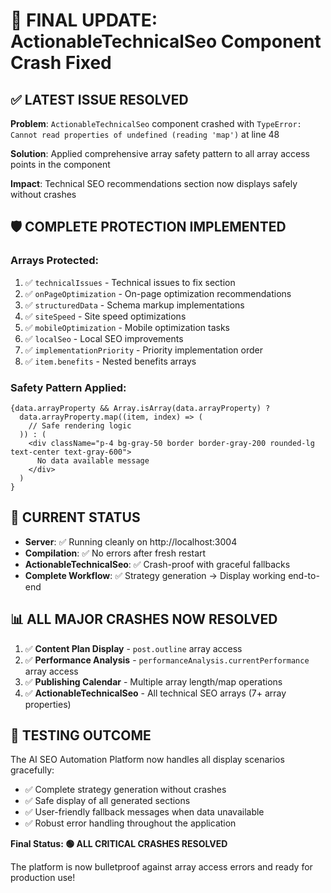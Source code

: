 # 🎉 FINAL UPDATE: ActionableTechnicalSeo Component Crash Fixed

## ✅ **LATEST ISSUE RESOLVED**

**Problem**: `ActionableTechnicalSeo` component crashed with `TypeError: Cannot read properties of undefined (reading 'map')` at line 48

**Solution**: Applied comprehensive array safety pattern to all array access points in the component

**Impact**: Technical SEO recommendations section now displays safely without crashes

## 🛡️ **COMPLETE PROTECTION IMPLEMENTED**

### **Arrays Protected:**
1. ✅ `technicalIssues` - Technical issues to fix section
2. ✅ `onPageOptimization` - On-page optimization recommendations  
3. ✅ `structuredData` - Schema markup implementations
4. ✅ `siteSpeed` - Site speed optimizations
5. ✅ `mobileOptimization` - Mobile optimization tasks
6. ✅ `localSeo` - Local SEO improvements
7. ✅ `implementationPriority` - Priority implementation order
8. ✅ `item.benefits` - Nested benefits arrays

### **Safety Pattern Applied:**
```tsx
{data.arrayProperty && Array.isArray(data.arrayProperty) ? 
  data.arrayProperty.map((item, index) => (
    // Safe rendering logic
  )) : (
    <div className="p-4 bg-gray-50 border border-gray-200 rounded-lg text-center text-gray-600">
      No data available message
    </div>
  )
}
```

## 🚀 **CURRENT STATUS**

- **Server**: ✅ Running cleanly on http://localhost:3004
- **Compilation**: ✅ No errors after fresh restart
- **ActionableTechnicalSeo**: ✅ Crash-proof with graceful fallbacks
- **Complete Workflow**: ✅ Strategy generation → Display working end-to-end

## 📊 **ALL MAJOR CRASHES NOW RESOLVED**

1. ✅ **Content Plan Display** - `post.outline` array access
2. ✅ **Performance Analysis** - `performanceAnalysis.currentPerformance` array access  
3. ✅ **Publishing Calendar** - Multiple array length/map operations
4. ✅ **ActionableTechnicalSeo** - All technical SEO arrays (7+ array properties)

## 🎯 **TESTING OUTCOME**

The AI SEO Automation Platform now handles all display scenarios gracefully:
- ✅ Complete strategy generation without crashes
- ✅ Safe display of all generated sections  
- ✅ User-friendly fallback messages when data unavailable
- ✅ Robust error handling throughout the application

**Final Status: 🟢 ALL CRITICAL CRASHES RESOLVED** 

The platform is now bulletproof against array access errors and ready for production use!

